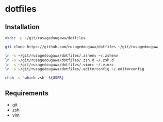 dotfiles
=========

## Installation

```bash
mkdir -p ~/git/rusagedougawa/dotfiles

git clone https://github.com/rusagedougawa/dotfiles ~/git/rusagedougawa/dotfiles

ln -s ~/git/rusagedougawa/dotfiles/.zshenv ~/.zshenv
ln -s ~/git/rusagedougawa/dotfiles/.zsh.d ~/.zsh.d
ln -s ~/git/rusagedougawa/dotfiles/.vimrc ~/.vimrc
ln -s ~/git/rusagedougawa/dotfiles/.editorconfig ~/.editorconfig

chsh -s `which zsh` ${USER}
```

## Requirements
- git
- zsh
- vim
